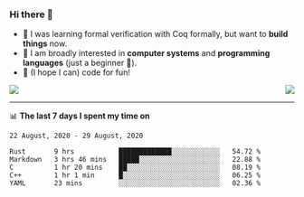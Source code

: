 ### Hi there 👋

- 🤔 I was learning formal verification with Coq formally, but want to **build things** now.
- 😬 I am broadly interested in **computer systems** and **programming languages** (just a beginner 🥺).
- 🤩 (I hope I can) code for fun!


<img align="right" src="https://github-readme-stats.vercel.app/api/top-langs?username=xxchan&hide=HTML,css&layout=compact" />
<img src="https://github-readme-stats.vercel.app/api?username=xxchan&show_icons=true&icon_color=0366d6&text_color=24292e&bg_color=ffffff&hide_title=true" />

---

📊 **The last 7 days I spent my time on** 

<!--START_SECTION:waka-->
```text
22 August, 2020 - 29 August, 2020

Rust       9 hrs           █████████████░░░░░░░░░░░░   54.72 % 
Markdown   3 hrs 46 mins   █████░░░░░░░░░░░░░░░░░░░░   22.88 % 
C          1 hr 20 mins    ██░░░░░░░░░░░░░░░░░░░░░░░   08.19 % 
C++        1 hr 1 min      █░░░░░░░░░░░░░░░░░░░░░░░░   06.25 % 
YAML       23 mins         ░░░░░░░░░░░░░░░░░░░░░░░░░   02.36 %
```
<!--END_SECTION:waka-->

<!--
**xxchan/xxchan** is a ✨ _special_ ✨ repository because its `README.md` (this file) appears on your GitHub profile.

Here are some ideas to get you started:

- 🔭 I’m currently working on ...
- 🌱 I’m currently learning ...
- 👯 I’m looking to collaborate on ...
- 🤔 I’m looking for help with ...
- 💬 Ask me about ...
- 📫 How to reach me: ...
- 😄 Pronouns: ...
- ⚡ Fun fact: ...
-->
